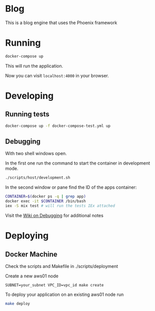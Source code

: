 # Blog

This is a blog engine that uses the Phoenix framework

# Running

```sh
docker-compose up
```
This will run the application.

Now you can visit `localhost:4000` in your browser.

# Developing

## Running tests
```sh
docker-compose up -f docker-compose-test.yml up
```

## Debugging

With two shell windows open.

In the first one run the command to start the container in development mode.
```sh
./scripts/host/development.sh
```
In the second window or pane find the ID of the apps container:
```sh
CONTAINER=$(docker ps -q | grep app)
docker exec -it $CONTAINER /bin/bash
iex -S mix test # will run the tests IEx attached
```
Visit the [Wiki on
Debugging](https://github.com/dmitrinesterenko/blog/wiki/Debugging) for
additional notes

# Deploying

## Docker Machine
Check the scripts and Makefile in ./scripts/deployment

Create a new aws01 node
```
SUBNET=your_subnet VPC_ID=vpc_id make create
```

To deploy your application on an existing aws01 node run
```sh
make deploy
```
